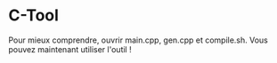 # C-Tool

Pour mieux comprendre, ouvrir main.cpp, gen.cpp et compile.sh.
Vous pouvez maintenant utiliser l'outil !
